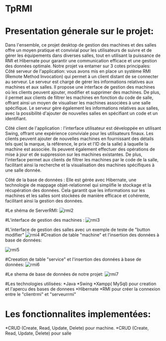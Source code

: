 # TpRMI
# Presentation génerale sur le projet:
Dans l'ensemble, ce projet desktop de gestion des machines et des salles offre un moyen pratique et convivial pour les utilisateurs de suivre et de gérer les équipements dans diverses salles, tout en utilisant la puissance de RMI et Hibernate pour garantir une communication efficace et une gestion des données optimale.
Notre projet va entamer sur 3 cotes principales:
Côté serveur de l'application:
vous avons mis en place un système RMI (Remote Method Invocation) qui permet à un client distant de se connecter au serveur. Le serveur est chargé de gérer les informations relatives aux machines et aux salles. Il propose une interface de gestion des machines où les clients peuvent ajouter, modifier et supprimer des machines. De plus, il permet aux clients de filtrer les machines en fonction du code de salle, offrant ainsi un moyen de visualiser les machines associées à une salle spécifique. Le serveur gère également les informations relatives aux salles, avec la possibilité d'ajouter de nouvelles salles en spécifiant un code et un identifiant.

Côté client de l'application : 
l'interface utilisateur est développée en utilisant Swing, offrant une expérience conviviale pour les utilisateurs finaux. Les clients peuvent ajouter de nouvelles machines en fournissant des détails tels que( la marque, la référence, le prix et l'ID de la salle) à laquelle la machine est associée. Ils peuvent également effectuer des opérations de mise à jour et de suppression sur les machines existantes. De plus, l'interface permet aux clients de filtrer les machines par le code de la salle, facilitant ainsi la recherche et la visualisation des machines spécifiques à une salle donnée.

Côté de la base de données :
Elle est gérée avec Hibernate, une technologie de mappage objet-relationnel qui simplifie le stockage et la récupération des données. Cela garantit que les informations sur les machines et les salles sont stockées de manière efficace et cohérente, facilitant ainsi la gestion des données.

#Le shéma de ServerRMI:
![rmi2](https://github.com/salmachtioui/TpRMI/assets/147477621/d80de959-1375-4e88-8562-95d2e14e68ea)

#L'interface de gestion des machines :
![rmi3](https://github.com/salmachtioui/TpRMI/assets/147477621/0bb5c3fb-4363-4674-aa5d-70a172c3515e)

#L'interface de gestion des salles avec un exemple de teste de "button modifier"
![rmi4](https://github.com/salmachtioui/TpRMI/assets/147477621/77a260a1-9b7c-4fd3-8de2-de3f84c49be9)
#Creation de table "machine" et l'insertion des données à base de données:

![rmi5](https://github.com/salmachtioui/TpRMI/assets/147477621/1f9bdbc4-e34b-4b6f-be7f-0b057fd0f81b)

#Creeation de table "service" et l'insertion des données à base de données:
![rmi6](https://github.com/salmachtioui/TpRMI/assets/147477621/55d60064-a0e6-4edd-8ce8-f33b7326a68f)

#Le shema de base de données de notre projet:
![rmi7](https://github.com/salmachtioui/TpRMI/assets/147477621/754d4fe4-a0e5-4f19-b443-6fff75079014)

#Les technologies utilisées:
*Java
*Swing
*Xampp( MySql) pour creation et l'apercu des bases de donnees
*Hibernate
*RMI pour créer la connexion entre le "clientrmi" et "serveurrmi"

# Les fonctionnalites implementées:
*CRUD (Create, Read, Update, Delete) pour machine. 
*CRUD (Create, Read, Update, Delete) pour salle
